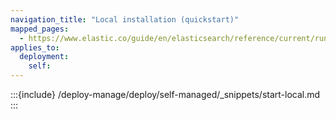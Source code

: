 ```yaml
---
navigation_title: "Local installation (quickstart)"
mapped_pages:
  - https://www.elastic.co/guide/en/elasticsearch/reference/current/run-elasticsearch-locally.html
applies_to:
  deployment:
    self:
---
```


:::{include} /deploy-manage/deploy/self-managed/_snippets/start-local.md
:::
